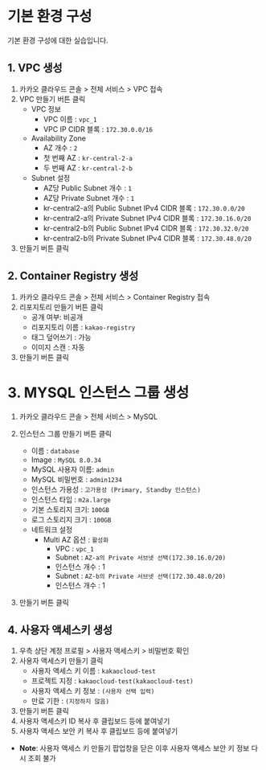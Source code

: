 # 기본 환경 구성

기본 환경 구성에 대한 실습입니다.

## 1. VPC 생성

1. 카카오 클라우드 콘솔 > 전체 서비스 > VPC 접속
2. VPC 만들기 버튼 클릭
   - VPC 정보
     - VPC 이름 : `vpc_1`
     - VPC IP CIDR 블록 : `172.30.0.0/16`
   - Availability Zone
     - AZ 개수 : `2`
     - 첫 번째 AZ : `kr-central-2-a`
     - 두 번째 AZ : `kr-central-2-b`
   - Subnet 설정
     - AZ당 Public Subnet 개수 : `1`
     - AZ당 Private Subnet 개수 : `1`
     - kr-central2-a의 Public Subnet IPv4 CIDR 블록 : `172.30.0.0/20`
     - kr-central2-a의 Private Subnet IPv4 CIDR 블록 : `172.30.16.0/20`
     - kr-central2-b의 Public Subnet IPv4 CIDR 블록 : `172.30.32.0/20`
     - kr-central2-b의 Private Subnet IPv4 CIDR 블록 : `172.30.48.0/20`
3. 만들기 버튼 클릭

## 2. Container Registry 생성

1. 카카오 클라우드 콘솔 > 전체 서비스 > Container Registry 접속
2. 리포지토리 만들기 버튼 클릭
   - 공개 여부: 비공개
   - 리포지토리 이름 : `kakao-registry`
   - 태그 덮어쓰기 : 가능
   - 이미지 스캔 : 자동
3. 만들기 버튼 클릭

# 3. MYSQL 인스턴스 그룹 생성

1. 카카오 클라우드 콘솔 > 전체 서비스 > MySQL
2. 인스턴스 그룹 만들기 버튼 클릭

   - 이름 : `database`
   - Image : `MySQL 8.0.34`
   - MySQL 사용자 이름: `admin`
   - MySQL 비밀번호 : `admin1234`
   - 인스턴스 가용성 : `고가용성 (Primary, Standby 인스턴스)`
   - 인스턴스 타입 : `m2a.large`
   - 기본 스토리지 크기: `100GB`
   - 로그 스토리지 크기 : `100GB`
   - 네트워크 설정
     - Multi AZ 옵션 : `활성화`
       - VPC : `vpc_1`
       - Subnet : `AZ-a의 Private 서브넷 선택(172.30.16.0/20)`
       - 인스턴스 개수 : 1
       - Subnet : `AZ-b의 Private 서브넷 선택(172.30.48.0/20)`
       - 인스턴스 개수 : 1

3. 만들기 버튼 클릭

## 4. 사용자 액세스키 생성


1. 우측 상단 계정 프로필 > 사용자 액세스키 > 비밀번호 확인
2. 사용자 액세스키 만들기 클릭
     - 사용자 액세스 키 이름 : `kakaocloud-test`
     - 프로젝트 지정 : `kakaocloud-test(kakaocloud-test)`
     - 사용자 액세스 키 정보 : `(사용자 선택 입력)`
     - 만료 기한 : `(지정하지 않음)`
3. 만들기 버튼 클릭
4. 사용자 액세스키 ID 복사 후 클립보드 등에 붙여넣기
5. 사용자 액세스 보안 키 복사 후 클립보드 등에 붙여넣기
  - **Note**: 사용자 액세스 키 만들기 팝업창을 닫은 이후 사용자 액세스 보안 키 정보 다시 조회 불가

